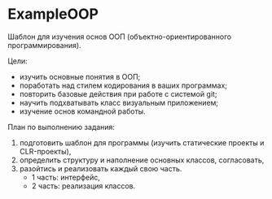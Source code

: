 # ExampleOOP

Шаблон для изучения основ ООП (объектно-ориентированного программирования). 

Цели:
- изучить основные понятия в ООП;
- поработать над стилем кодирования в ваших программах;
- повторить базовые действия при работе с системой git;
- научить подхватывать класс визуальным приложением;
- изучение основ командной работы.

План по выполнению задания:
1. подготовить шаблон для программы (изучить статические проекты и CLR-проекты),
2. определить структуру и наполнение основных классов, согласовать,
3. разойтись и реализовать каждый свою часть.
   - 1 часть: интерфейс,
   - 2 часть: реализация классов.
